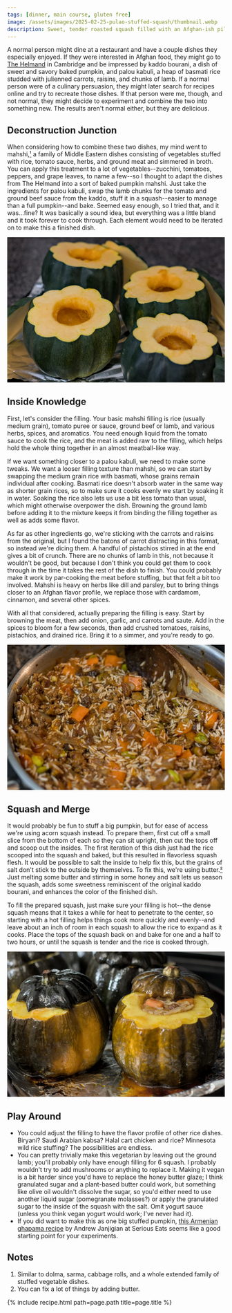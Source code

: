 ```yaml
---
tags: [dinner, main course, gluten free]
image: /assets/images/2025-02-25-pulao-stuffed-squash/thumbnail.webp
description: Sweet, tender roasted squash filled with an Afghan-ish pilaf.
---
```


A normal person might dine at a restaurant and have a couple dishes they especially enjoyed. If they were interested in Afghan food, they might go to [The Helmand](https://helmandrestaurant.com/) in Cambridge and be impressed by kaddo bourani, a dish of sweet and savory baked pumpkin, and palou kabuli, a heap of basmati rice studded with julienned carrots, raisins, and chunks of lamb. If a normal person were of a culinary persuasion, they might later search for recipes online and try to recreate those dishes. If that person were me, though, and not normal, they might decide to experiment and combine the two into something new. The results aren't normal either, but they are delicious.

## Deconstruction Junction

When considering how to combine these two dishes, my mind went to mahshi,[¹](#notes) a family of Middle Eastern dishes consisting of vegetables stuffed with rice, tomato sauce, herbs, and ground meat and simmered in broth. You can apply this treatment to a lot of vegetables--zucchini, tomatoes, peppers, and grape leaves, to name a few--so I thought to adapt the dishes from The Helmand into a sort of baked pumpkin mahshi. Just take the ingredients for palou kabuli, swap the lamb chunks for the tomato and ground beef sauce from the kaddo, stuff it in a squash--easier to manage than a full pumpkin--and bake. Seemed easy enough, so I tried that, and it was...fine? It was basically a sound idea, but everything was a little bland and it took forever to cook through. Each element would need to be iterated on to make this a finished dish.

![Squash](/assets/images/2025-02-25-pulao-stuffed-squash/squash.webp)

## Inside Knowledge
First, let's consider the filling. Your basic mahshi filling is rice (usually medium grain), tomato puree or sauce, ground beef or lamb, and various herbs, spices, and aromatics. You need enough liquid from the tomato sauce to cook the rice, and the meat is added raw to the filling, which helps hold the whole thing together in an almost meatball-like way.

If we want something closer to a palou kabuli, we need to make some tweaks. We want a looser filling texture than mahshi, so we can start by swapping the medium grain rice with basmati, whose grains remain individual after cooking. Basmati rice doesn't absorb water in the same way as shorter grain rices, so to make sure it cooks evenly we start by soaking it in water. Soaking the rice also lets us use a bit less tomato than usual, which might otherwise overpower the dish. Browning the ground lamb before adding it to the mixture keeps it from binding the filling together as well as adds some flavor.

As far as other ingredients go, we're sticking with the carrots and raisins from the original, but I found the batons of carrot distracting in this format, so instead we're dicing them. A handful of pistachios stirred in at the end gives a bit of crunch. There are no chunks of lamb in this, not because it wouldn't be good, but because I don't think you could get them to cook through in the time it takes the rest of the dish to finish. You could probably make it work by par-cooking the meat before stuffing, but that felt a bit too involved. Mahshi is heavy on herbs like dill and parsley, but to bring things closer to an Afghan flavor profile, we replace those with cardamom, cinnamon, and several other spices.

With all that considered, actually preparing the filling is easy. Start by browning the meat, then add onion, garlic, and carrots and saute. Add in the spices to bloom for a few seconds, then add crushed tomatoes, raisins, pistachios, and drained rice. Bring it to a simmer, and you're ready to go.

![Filling](/assets/images/2025-02-25-pulao-stuffed-squash/filling.webp)

## Squash and Merge
It would probably be fun to stuff a big pumpkin, but for ease of access we're using acorn squash instead. To prepare them, first cut off a small slice from the bottom of each so they can sit upright, then cut the tops off and scoop out the insides. The first iteration of this dish just had the rice scooped into the squash and baked, but this resulted in flavorless squash flesh. It would be possible to salt the inside to help fix this, but the grains of salt don't stick to the outside by themselves. To fix this, we're using butter.[²](#notes) Just melting some butter and stirring in some honey and salt lets us season the squash, adds some sweetness reminiscent of the original kaddo bourani, and enhances the color of the finished dish.

To fill the prepared squash, just make sure your filling is hot--the dense squash means that it takes a while for heat to penetrate to the center, so starting with a hot filling helps things cook more quickly and evenly--and leave about an inch of room in each squash to allow the rice to expand as it cooks. Place the tops of the squash back on and bake for one and a half to two hours, or until the squash is tender and the rice is cooked through.

![Cooked](/assets/images/2025-02-25-pulao-stuffed-squash/cooked.webp)

## Play Around

- You could adjust the filling to have the flavor profile of other rice dishes. Biryani? Saudi Arabian kabsa? Halal cart chicken and rice? Minnesota wild rice stuffing? The possibilities are endless.
- You can pretty trivially make this vegetarian by leaving out the ground lamb; you'll probably only have enough filling for 6 squash. I probably wouldn't try to add mushrooms or anything to replace it. Making it vegan is a bit harder since you'd have to replace the honey butter glaze; I think granulated sugar and a plant-based butter could work, but something like olive oil wouldn't dissolve the sugar, so you'd either need to use another liquid sugar (pomegranate molasses?) or apply the granulated sugar to the inside of the squash with the salt. Omit yogurt sauce (unless you think vegan yogurt would work; I've never had it).
- If you did want to make this as one big stuffed pumpkin, [this Armenian ghapama recipe](https://www.seriouseats.com/ghapama-armenian-stuffed-pumpkin-recipe-8401022) by Andrew Janjigian at Serious Eats seems like a good starting point for your experiments.

## Notes

1. Similar to dolma, sarma, cabbage rolls, and a whole extended family of stuffed vegetable dishes.
2. You can fix a lot of things by adding butter.

{% include recipe.html path=page.path title=page.title %}
